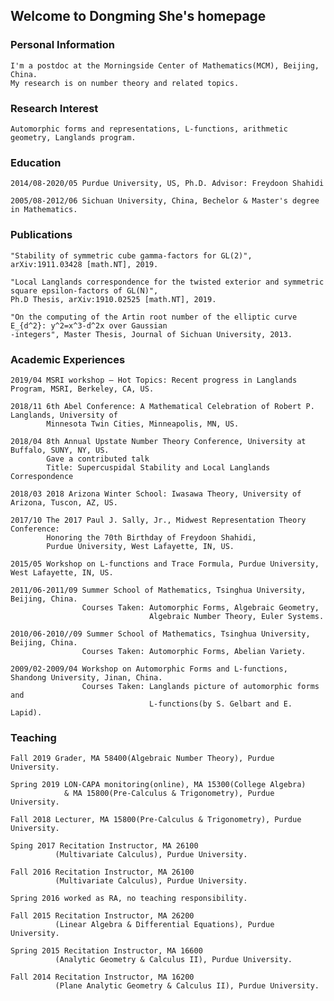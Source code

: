 ## Welcome to Dongming She's homepage

### Personal Information
    I'm a postdoc at the Morningside Center of Mathematics(MCM), Beijing, China. 
    My research is on number theory and related topics.
    
### Research Interest
    Automorphic forms and representations, L-functions, arithmetic geometry, Langlands program.
    
### Education
    2014/08-2020/05 Purdue University, US, Ph.D. Advisor: Freydoon Shahidi
    
    2005/08-2012/06 Sichuan University, China, Bechelor & Master's degree in Mathematics.
    
### Publications
    "Stability of symmetric cube gamma-factors for GL(2)", arXiv:1911.03428 [math.NT], 2019.
    
    "Local Langlands correspondence for the twisted exterior and symmetric square epsilon-factors of GL(N)", 
    Ph.D Thesis, arXiv:1910.02525 [math.NT], 2019.
    
    "On the computing of the Artin root number of the elliptic curve E_{d^2}: y^2=x^3-d^2x over Gaussian 
    -integers", Master Thesis, Journal of Sichuan University, 2013.

### Academic Experiences
    2019/04 MSRI workshop – Hot Topics: Recent progress in Langlands Program, MSRI, Berkeley, CA, US.
    
    2018/11 6th Abel Conference: A Mathematical Celebration of Robert P. Langlands, University of 
            Minnesota Twin Cities, Minneapolis, MN, US.
    
    2018/04 8th Annual Upstate Number Theory Conference, University at Buffalo, SUNY, NY, US.  
            Gave a contributed talk
            Title: Supercuspidal Stability and Local Langlands Correspondence
            
    2018/03 2018 Arizona Winter School: Iwasawa Theory, University of Arizona, Tuscon, AZ, US.
    
    2017/10 The 2017 Paul J. Sally, Jr., Midwest Representation Theory Conference: 
            Honoring the 70th Birthday of Freydoon Shahidi, 
            Purdue University, West Lafayette, IN, US.
    
    2015/05 Workshop on L-functions and Trace Formula, Purdue University, West Lafayette, IN, US.
    
    2011/06-2011/09 Summer School of Mathematics, Tsinghua University, Beijing, China. 
                    Courses Taken: Automorphic Forms, Algebraic Geometry, 
                                   Algebraic Number Theory, Euler Systems.
    
    2010/06-2010//09 Summer School of Mathematics, Tsinghua University, Beijing, China. 
                    Courses Taken: Automorphic Forms, Abelian Variety.
    
    2009/02-2009/04 Workshop on Automorphic Forms and L-functions, Shandong University, Jinan, China. 
                    Courses Taken: Langlands picture of automorphic forms and 
                                   L-functions(by S. Gelbart and E. Lapid).
    
### Teaching
    Fall 2019 Grader, MA 58400(Algebraic Number Theory), Purdue University.
    
    Spring 2019 LON-CAPA monitoring(online), MA 15300(College Algebra) 
                & MA 15800(Pre-Calculus & Trigonometry), Purdue University.
    
    Fall 2018 Lecturer, MA 15800(Pre-Calculus & Trigonometry), Purdue University.
    
    Sping 2017 Recitation Instructor, MA 26100
              (Multivariate Calculus), Purdue University.
    
    Fall 2016 Recitation Instructor, MA 26100
              (Multivariate Calculus), Purdue University.
    
    Spring 2016 worked as RA, no teaching responsibility.
    
    Fall 2015 Recitation Instructor, MA 26200
              (Linear Algebra & Differential Equations), Purdue University.
    
    Spring 2015 Recitation Instructor, MA 16600
              (Analytic Geometry & Calculus II), Purdue University.
    
    Fall 2014 Recitation Instructor, MA 16200
              (Plane Analytic Geometry & Calculus II), Purdue University.

